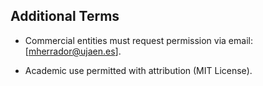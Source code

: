 ## Additional Terms  
- Commercial entities must request permission via email: [mherrador@ujaen.es].  

- Academic use permitted with attribution (MIT License).  
